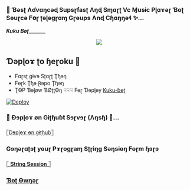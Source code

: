 ### 🥀 Ɓəsʈ Ʌɗvɑŋcəɖ Supsɽfasʈ Ʌŋɖ Sɱɑɽʈ Vc Ɱusɨc Pɭɑɤəɽ Ɓoʈ Sɵuɽcə F𝐨ɽ ʈəɭəgɽɑɱ Gɽɵups Ʌnɖ Cɧɑŋŋəɬ ✨...
_________Kuku Bøʈ________________
<p align="center"><a href="https://t.me/I_LOVE_Y0U_MY_HEARTBEET"><img src="https://te.legra.ph/file/a50f00d82689e54b99c85.jpg"></a></p>

##  Ɗəpɭoɤ ʈo ɧeɽoku  🤝

- Fɑɽsʈ gɨvɘ Sʈɑɽʈ Ʈɧɘŋ
- Fɵɽk Ʈɧɘ Ɽɘpo Ʈɧɘŋ 
- ƮƟP Ɓɘɭøw ƁØʈʈƟŋ ☟︎︎︎☟︎︎︎☟︎︎︎ Fɵɽ Ɗɘpɭɵy
 [Kuku-ɓɵʈ](https://t.me/KUKU_XBOT)

[![Deploy](https://www.herokucdn.com/deploy/button.svg)](http://dashboard.heroku.com/new?template=https://github.com/HELLSPAMXD/ansh-musicbot)



### 🥀 Ɖɘpɭɵɤ øn Gɨʈɧuɓ𝐭 Sɘɽvɘɽ (Ʌŋsɧ) 💞...

[𓊈Dɘpɭɵɤ ɵn gɨʈɧuɓ𓊉](https://github.com/HELLSPAMXD/ansh-musicbot/fork)





### Gɘŋəɽɑʈɘʈ yɵuɽ Pɤɽogɽaɱ Sʈɽɨŋɡ Səŋsɨɵŋ Fɵɽm ɧɘɽɘ

[𓊈 𝐒𝐭𝐫𝐢𝐧𝐠  𝐒𝐞𝐬𝐬𝐢𝐨𝐧 𓊉](https://t.me/STRING_XBOT)




### [Ɓɵʈ Ɵwŋəɽ](https://t.me/I_LOVE_Y0U_MY_HEARTBEET)



